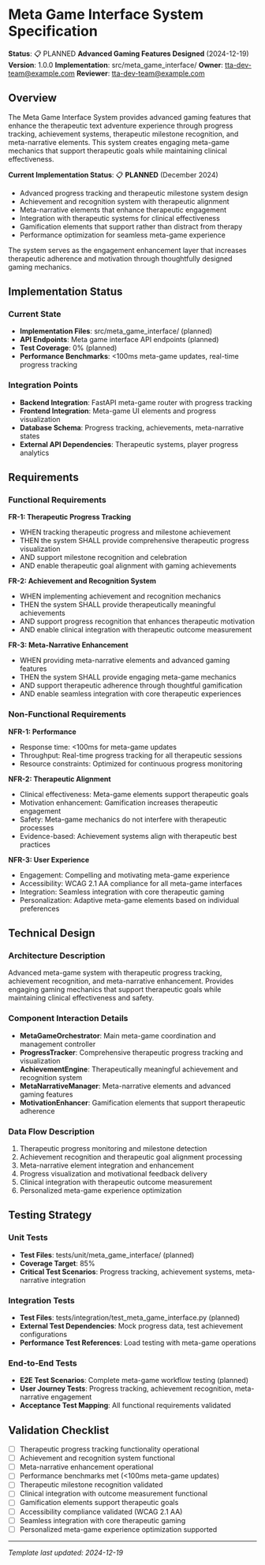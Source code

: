 # Meta Game Interface System Specification

**Status**: 📋 PLANNED **Advanced Gaming Features Designed** (2024-12-19)
**Version**: 1.0.0
**Implementation**: src/meta_game_interface/
**Owner**: tta-dev-team@example.com
**Reviewer**: tta-dev-team@example.com

## Overview

The Meta Game Interface System provides advanced gaming features that enhance the therapeutic text adventure experience through progress tracking, achievement systems, therapeutic milestone recognition, and meta-narrative elements. This system creates engaging meta-game mechanics that support therapeutic goals while maintaining clinical effectiveness.

**Current Implementation Status**: 📋 **PLANNED** (December 2024)
- Advanced progress tracking and therapeutic milestone system design
- Achievement and recognition system with therapeutic alignment
- Meta-narrative elements that enhance therapeutic engagement
- Integration with therapeutic systems for clinical effectiveness
- Gamification elements that support rather than distract from therapy
- Performance optimization for seamless meta-game experience

The system serves as the engagement enhancement layer that increases therapeutic adherence and motivation through thoughtfully designed gaming mechanics.

## Implementation Status

### Current State
- **Implementation Files**: src/meta_game_interface/ (planned)
- **API Endpoints**: Meta game interface API endpoints (planned)
- **Test Coverage**: 0% (planned)
- **Performance Benchmarks**: <100ms meta-game updates, real-time progress tracking

### Integration Points
- **Backend Integration**: FastAPI meta-game router with progress tracking
- **Frontend Integration**: Meta-game UI elements and progress visualization
- **Database Schema**: Progress tracking, achievements, meta-narrative states
- **External API Dependencies**: Therapeutic systems, player progress analytics

## Requirements

### Functional Requirements

**FR-1: Therapeutic Progress Tracking**
- WHEN tracking therapeutic progress and milestone achievement
- THEN the system SHALL provide comprehensive therapeutic progress visualization
- AND support milestone recognition and celebration
- AND enable therapeutic goal alignment with gaming achievements

**FR-2: Achievement and Recognition System**
- WHEN implementing achievement and recognition mechanics
- THEN the system SHALL provide therapeutically meaningful achievements
- AND support progress recognition that enhances therapeutic motivation
- AND enable clinical integration with therapeutic outcome measurement

**FR-3: Meta-Narrative Enhancement**
- WHEN providing meta-narrative elements and advanced gaming features
- THEN the system SHALL provide engaging meta-game mechanics
- AND support therapeutic adherence through thoughtful gamification
- AND enable seamless integration with core therapeutic experiences

### Non-Functional Requirements

**NFR-1: Performance**
- Response time: <100ms for meta-game updates
- Throughput: Real-time progress tracking for all therapeutic sessions
- Resource constraints: Optimized for continuous progress monitoring

**NFR-2: Therapeutic Alignment**
- Clinical effectiveness: Meta-game elements support therapeutic goals
- Motivation enhancement: Gamification increases therapeutic engagement
- Safety: Meta-game mechanics do not interfere with therapeutic processes
- Evidence-based: Achievement systems align with therapeutic best practices

**NFR-3: User Experience**
- Engagement: Compelling and motivating meta-game experience
- Accessibility: WCAG 2.1 AA compliance for all meta-game interfaces
- Integration: Seamless integration with core therapeutic gaming
- Personalization: Adaptive meta-game elements based on individual preferences

## Technical Design

### Architecture Description
Advanced meta-game system with therapeutic progress tracking, achievement recognition, and meta-narrative enhancement. Provides engaging gaming mechanics that support therapeutic goals while maintaining clinical effectiveness and safety.

### Component Interaction Details
- **MetaGameOrchestrator**: Main meta-game coordination and management controller
- **ProgressTracker**: Comprehensive therapeutic progress tracking and visualization
- **AchievementEngine**: Therapeutically meaningful achievement and recognition system
- **MetaNarrativeManager**: Meta-narrative elements and advanced gaming features
- **MotivationEnhancer**: Gamification elements that support therapeutic adherence

### Data Flow Description
1. Therapeutic progress monitoring and milestone detection
2. Achievement recognition and therapeutic goal alignment processing
3. Meta-narrative element integration and enhancement
4. Progress visualization and motivational feedback delivery
5. Clinical integration with therapeutic outcome measurement
6. Personalized meta-game experience optimization

## Testing Strategy

### Unit Tests
- **Test Files**: tests/unit/meta_game_interface/ (planned)
- **Coverage Target**: 85%
- **Critical Test Scenarios**: Progress tracking, achievement systems, meta-narrative integration

### Integration Tests
- **Test Files**: tests/integration/test_meta_game_interface.py (planned)
- **External Test Dependencies**: Mock progress data, test achievement configurations
- **Performance Test References**: Load testing with meta-game operations

### End-to-End Tests
- **E2E Test Scenarios**: Complete meta-game workflow testing (planned)
- **User Journey Tests**: Progress tracking, achievement recognition, meta-narrative engagement
- **Acceptance Test Mapping**: All functional requirements validated

## Validation Checklist

- [ ] Therapeutic progress tracking functionality operational
- [ ] Achievement and recognition system functional
- [ ] Meta-narrative enhancement operational
- [ ] Performance benchmarks met (<100ms meta-game updates)
- [ ] Therapeutic milestone recognition validated
- [ ] Clinical integration with outcome measurement functional
- [ ] Gamification elements support therapeutic goals
- [ ] Accessibility compliance validated (WCAG 2.1 AA)
- [ ] Seamless integration with core therapeutic gaming
- [ ] Personalized meta-game experience optimization supported

---
*Template last updated: 2024-12-19*
